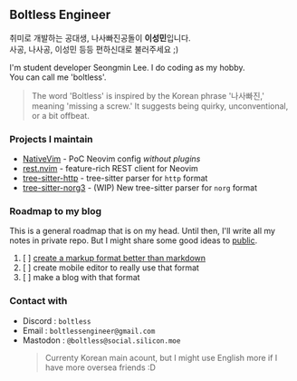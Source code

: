 ## Boltless Engineer

취미로 개발하는 공대생, 나사빠진공돌이 **이성민**입니다.\
사공, 나사공, 이성민 등등 편하신대로 불러주세요 ;)

I'm student developer Seongmin Lee. I do coding as my hobby.\
You can call me 'boltless'.

> The word 'Boltless' is inspired by the Korean phrase '나사빠진,' meaning 'missing a screw.' It suggests being quirky, unconventional, or a bit offbeat.

### Projects I maintain

- [NativeVim](https://github.com/boltlessengineer/NativeVim) - PoC Neovim config *without plugins*
- [rest.nvim](https://github.com/rest-nvim/rest.nvim) - feature-rich REST client for Neovim
- [tree-sitter-http](https://github.com/rest-nvim/tree-sitter-http) - tree-sitter parser for `http` format
- [tree-sitter-norg3](https://github.com/tree-sitter-norg3) - (WIP) New tree-sitter parser for `norg` format

### Roadmap to my blog

This is a general roadmap that is on my head.
Until then, I'll write all my notes in private repo.
But I might share some good ideas to [public](https://boltlessengineer.github.io/).

1. [ ] [create a markup format better than markdown](https://github.com/nvim-neorg/norg-specs)
2. [ ] create mobile editor to really use that format
3. [ ] make a blog with that format

### Contact with

- Discord : `boltless`
- Email : `boltlessengineer@gmail.com`
- Mastodon : `@boltless@social.silicon.moe`
  > Currenty Korean main acount, but I might use English more if I have more oversea friends :D
